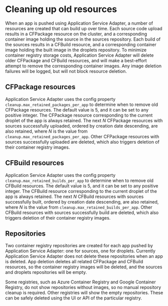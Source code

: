 # Cleaning up old resources

When an app is pushed using Application Service Adapter, a number of resources are created that can build up over time.
Each source code upload results in a CFPackage resource on the cluster, and a corresponding container image holding the source in the sources repository.
Each build of the sources results in a CFBuild resource, and a corresponding container image holding the built image in the droplets repository.
To minimize container registry storage costs, Application Service Adapter will delete older CFPackage and CFBuild resources, and will make a best-effort attempt to remove the corresponding container images.
Any image deletion failures will be logged, but will not block resource deletion.

## <a id="cf-packages"></a>CFPackage resources

Application Service Adapter uses the config property `cleanup.max_retained_packages_per_app` to determine when to remove old CFPackage resources.
The default value is 5, and it can be set to any positive integer.
The CFPackage resource corresponding to the current droplet of the app is always retained.
The next _N_ CFPackage resources with sources successfully uploaded, ordered by creation date descending, are also retained, where _N_ is the value from `cleanup.max_retained_packages_per_app`.
Other CFPackage resources with sources successfully uploaded are deleted, which also triggers deletion of their container registry images.

## <a id="cf-builds"></a>CFBuild resources

Application Service Adapter uses the config property `cleanup.max_retained_builds_per_app` to determine when to remove old CFBuild resources.
The default value is 5, and it can be set to any positive integer.
The CFBuild resource corresponding to the current droplet of the app is always retained.
The next _N_ CFBuild resources with sources successfully built, ordered by creation date descending, are also retained, where _N_ is the value from `cleanup.max_retained_builds_per_app`.
Other CFBuild resources with sources successfully build are deleted, which also triggers deletion of their container registry images.

## <a id="repositories"></a>Repositories

Two container registry repositories are created for each app pushed by Application Service Adapter: one for sources, one for droplets.
Currently Application Service Adapter does not delete these repositories when an app is deleted.
App deletion deletes all related CFPackage and CFBuild resources, so the container registry images will be deleted, and the sources and droplets repositories will be empty.

Some registries, such as Azure Container Registry and Google Container Registry, do not show repositories without images, so no manual repository cleanup is required.
Other registries will show the empty repositories.
These can be safely deleted using the UI or API of the particular registry.
